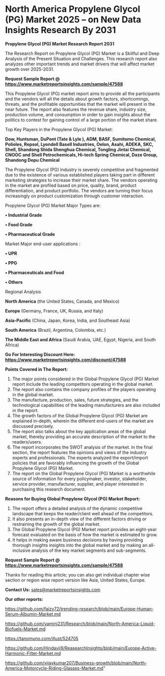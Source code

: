 # North America Propylene Glycol (PG) Market 2025 – on New Data Insights Research By 2031

<strong>Propylene Glycol (PG) Market Research Report 2031</strong>

The Research Report on Propylene Glycol (PG) Market is a Skillful and Deep Analysis of the Present Situation and Challenges. This research report also analyzes other important trends and market drivers that will affect market growth over 2025-2031.

<strong>Request Sample Report @ <a href=https://www.marketreportsinsights.com/sample/47588>https://www.marketreportsinsights.com/sample/47588</a></strong>

This Propylene Glycol (PG) market report aims to provide all the participants and the vendors will all the details about growth factors, shortcomings, threats, and the profitable opportunities that the market will present in the near future. The report also features the revenue share, industry size, production volume, and consumption in order to gain insights about the politics to contest for gaining control of a large portion of the market share.

Top Key Players in the Propylene Glycol (PG) Market:

<strong>Dow, Huntsman, DuPont (Tate & Lyle ), ADM, BASF, Sumitomo Chemical, Polioles, Repsol, Lyondell Basell Industries, Oelon, Asahi, ADEKA, SKC, Shell, Shandong Shida Shenghua Chemical, Tongling Jintai Chemical, CNOOC and Shell Petrochemicals, Hi-tech Spring Chemical, Daze Group, Shandong Depu Chemical</strong>

The Propylene Glycol (PG) Industry is severely competitive and fragmented due to the existence of various established players taking part in different marketing strategies to increase their market share. The vendors operating in the market are profiled based on price, quality, brand, product differentiation, and product portfolio. The vendors are turning their focus increasingly on product customization through customer interaction.

Propylene Glycol (PG) Market Major Types are:

<strong>•  Industrial Grade

•  Food Grade

•  Pharmaceutical Grade</strong>

Market Major end-user applications :

<strong>•  UPR

•  PPG

•  Pharmaceuticals and Food

•  Others</strong>

Regional Analysis

</u><strong><b>North America</b></strong> (the United States, Canada, and Mexico)

<strong><b>Europe </b></strong>(Germany, France, UK, Russia, and Italy)

<strong><b>Asia-Pacific</b></strong> (China, Japan, Korea, India, and Southeast Asia)

<strong><b>South America</b></strong> (Brazil, Argentina, Colombia, etc.)

<strong><b>The Middle East and Africa</b></strong> (Saudi Arabia, UAE, Egypt, Nigeria, and South Africa)

<strong>Go For Interesting Discount Here: <a href=https://www.marketreportsinsights.com/discount/47588>https://www.marketreportsinsights.com/discount/47588</a></strong>

<strong>Points Covered in The Report:</strong>
<ol>
  <li>The major points considered in the Global Propylene Glycol (PG) Market report include the leading competitors operating in the global market.</li>
  <li>The report also contains the company profiles of the players operating in the global market.</li>
  <li>The manufacture, production, sales, future strategies, and the technological capabilities of the leading manufacturers are also included in the report.</li>
  <li>The growth factors of the Global Propylene Glycol (PG) Market are explained in-depth, wherein the different end-users of the market are discussed precisely.</li>
  <li>The report also talks about the key application areas of the global market, thereby providing an accurate description of the market to the readers/users.</li>
  <li>The report incorporates the SWOT analysis of the market. In the final section, the report features the opinions and views of the industry experts and professionals. The experts analyzed the export/import policies that are favorably influencing the growth of the Global Propylene Glycol (PG) Market.</li>
  <li>The report on the Global Propylene Glycol (PG) Market is a worthwhile source of information for every policymaker, investor, stakeholder, service provider, manufacturer, supplier, and player interested in purchasing this research document.</li>
</ol>
<strong>Reasons for Buying Global Propylene Glycol (PG) Market Report:</strong>

<ol>
  <li>The report offers a detailed analysis of the dynamic competitive landscape that keeps the reader/client well ahead of the competitors.</li>
  <li>It also presents an in-depth view of the different factors driving or restraining the growth of the global market.</li>
  <li>The Global Propylene Glycol (PG) Market report provides an eight-year forecast evaluated on the basis of how the market is estimated to grow.</li>
  <li>It helps in making aware business decisions by having providing thorough insights insights into the global market and by making an all-inclusive analysis of the key market segments and sub-segments.</li>
</ol>
<strong>Request Sample Report @ <a href=https://www.marketreportsinsights.com/sample/47588>https://www.marketreportsinsights.com/sample/47588</a></strong>


Thanks for reading this article; you can also get individual chapter wise section or region wise report version like Asia, United States, Europe.

<strong>Contact Us:</strong>
sales@marketreportsinsights.com

<strong>Our other reports:</strong>

<a href=https://github.com/faizy72/trending-research/blob/main/Europe-Human-Serum-Albumin-Market.md>https://github.com/faizy72/trending-research/blob/main/Europe-Human-Serum-Albumin-Market.md</a>

<a href=https://github.com/yamini231/Research/blob/main/North-America-Liquid-Biofuels-Market.md>https://github.com/yamini231/Research/blob/main/North-America-Liquid-Biofuels-Market.md</a>

<a href=https://tanomuno.com/illust/524705>https://tanomuno.com/illust/524705</a>

<a href=https://github.com/Hindavii9/ReasearchInsights/blob/main/Europe-Active-Harmonic-Filter-Market.md>https://github.com/Hindavii9/ReasearchInsights/blob/main/Europe-Active-Harmonic-Filter-Market.md</a>

<a href=https://github.com/vijaykumar207/Business-growth/blob/main/North-America-Motorcycle-Riding-Glasses-Market.md>https://github.com/vijaykumar207/Business-growth/blob/main/North-America-Motorcycle-Riding-Glasses-Market.md</a>"
